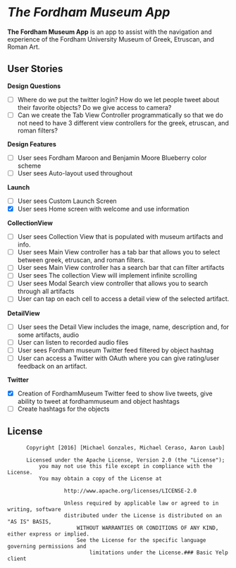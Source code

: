 # *The Fordham Museum App*

**The Fordham Museum App** is an app to assist with the navigation and experience of the Fordham University Museum of Greek, Etruscan, and Roman Art.

## User Stories

**Design Questions**
- [ ] Where do we put the twitter login? How do we let people tweet about their favorite objects? Do we give access to camera?
- [ ] Can we create the Tab View Controller programmatically so that we do not need to have 3 different view controllers for the greek, etruscan, and roman filters?

**Design Features**
- [ ] User sees Fordham Maroon and Benjamin Moore Blueberry color scheme
- [ ] User sees Auto-layout used throughout

**Launch**
- [ ] User sees Custom Launch Screen
- [x] User sees Home screen with welcome and use information

**CollectionView**
- [ ] User sees Collection View that is populated with museum artifacts and info.
- [ ] User sees Main View controller has a tab bar that allows you to select between greek, etruscan, and roman filters.
- [ ] User sees Main View controller has a search bar that can filter artifacts
- [ ] User sees The collection View will implement infinite scrolling
- [ ] User sees Modal Search view controller that allows you to search through all artifacts
- [ ] User can tap on each cell to access a detail view of the selected artifact.

**DetailView**
- [ ] User sees the Detail View includes the image, name, description and, for some artifacts, audio
- [ ] User can listen to recorded audio files
- [ ] User sees Fordham museum Twitter feed filtered by object hashtag
- [ ] User can access a Twitter with OAuth where you can give rating/user feedback on an artifact.

**Twitter**
- [x] Creation of FordhamMuseum Twitter feed to show live tweets, give ability to tweet at fordhammuseum and object hashtags
- [ ] Create hashtags for the objects
      
## License
      
          Copyright [2016] [Michael Gonzales, Michael Ceraso, Aaron Laub]
	  
	      Licensed under the Apache License, Version 2.0 (the "License");
	          you may not use this file except in compliance with the License.
		      You may obtain a copy of the License at
		      
		              http://www.apache.org/licenses/LICENSE-2.0
			      
			          Unless required by applicable law or agreed to in writing, software
				      distributed under the License is distributed on an "AS IS" BASIS,
				          WITHOUT WARRANTIES OR CONDITIONS OF ANY KIND, either express or implied.
					      See the License for the specific language governing permissions and
					          limitations under the License.### Basic Yelp client
